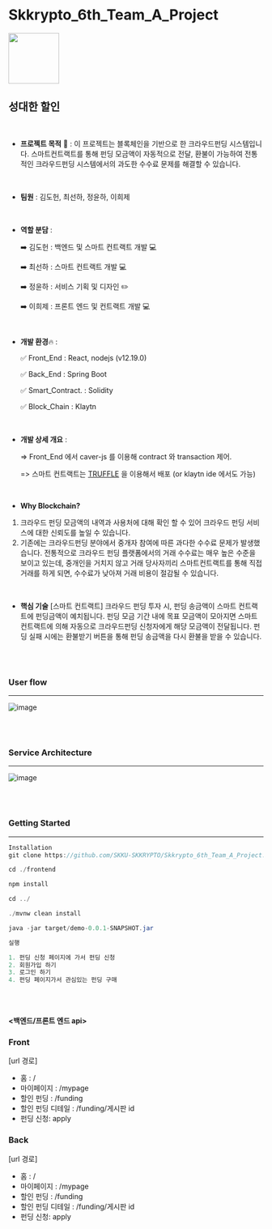 # Skkrypto_6th_Team_A_Project



<img src="https://user-images.githubusercontent.com/48006103/100912096-67611b00-3513-11eb-9b21-d0b1636ff051.png " width="100">

## 성대한 할인



</br>

- **프로젝트 목적** :triangular_flag_on_post: : 이 프로젝트는 블록체인을 기반으로 한 크라우드펀딩 시스템입니다. 스마트컨트랙트를 통해 펀딩 모금액이 자동적으로 전달, 환불이 가능하여 전통적인 크라우드펀딩 시스템에서의 과도한 수수료 문제를 해결할 수 있습니다.

  </br>

- **팀원** : 김도헌, 최선하, 정윤하, 이희제

</br>

- **역할 분담** : 

  :arrow_right: 김도헌 : 백엔드 및 스마트 컨트랙트 개발 :computer:

  :arrow_right: 최선하 : 스마트 컨트랙트 개발 :computer:

  :arrow_right: 정윤하 : 서비스 기획 및 디자인 :pencil2:

  :arrow_right: 이희제 : 프론트 엔드 및 컨트랙트 개발 :computer:

</br>

- **개발 환경**:fire: : 

  :white_check_mark: Front_End : React, nodejs (v12.19.0)

  :white_check_mark: Back_End : Spring Boot

  :white_check_mark: Smart_Contract. : Solidity

  :white_check_mark: Block_Chain : Klaytn

  </br>

- **개발 상세 개요** :

  =>  Front_End 에서 caver-js 를 이용해 contract 와 transaction 제어.

  =>  스마트 컨트랙트는 [TRUFFLE](https://www.trufflesuite.com) 을 이용해서 배포 (or klaytn ide 에서도 가능)

</br>

- **Why Blockchain?**

1. 크라우드 펀딩 모금액의 내역과 사용처에 대해 확인 할 수 있어 크라우드 펀딩 서비스에 대한 신뢰도를 높일 수 있습니다.
2. 기존에는 크라우드펀딩 분야에서 중개자 참여에 따른 과다한 수수료 문제가 발생했습니다. 전통적으로 크라우드 펀딩 플랫폼에서의 거래 수수료는 매우 높은 수준을 보이고 있는데, 중개인을 거치지 않고 거래 당사자끼리 스마트컨트랙트를 통해 직접 거래를 하게 되면, 수수료가 낮아져 거래 비용이 절감될 수 있습니다.

</br>

- **핵심 기술**
  [스마트 컨트랙트] 
  크라우드 펀딩 투자 시, 펀딩 송금액이 스마트 컨트랙트에 펀딩금액이 예치됩니다. 펀딩 모금 기간 내에 목표 모금액이 모아지면 스마트 컨트랙트에 의해 자동으로 크라우드펀딩 신청자에게 해당 모금액이 전달됩니다. 펀딩 실패 시에는 환불받기 버튼을 통해 펀딩 송금액을 다시 환불을 받을 수 있습니다.

</br></br>

### User flow

----

![image](https://user-images.githubusercontent.com/48006103/101173103-6819be80-3685-11eb-8f1e-53c00110c4f5.png)

</br></br>



### Service Architecture

---

![image](https://user-images.githubusercontent.com/48006103/101173212-8e3f5e80-3685-11eb-935d-382c7c9938ee.png)



</br></br>

### Getting Started

---



```java
Installation 
git clone https://github.com/SKKU-SKKRYPTO/Skkrypto_6th_Team_A_Project.git

cd ./frontend 

npm install 

cd ../

./mvnw clean install 

java -jar target/demo-0.0.1-SNAPSHOT.jar

실행

1. 펀딩 신청 페이지에 가서 펀딩 신청
2. 회원가입 하기
3. 로그인 하기
4. 펀딩 페이지가서 관심있는 펀딩 구매
```

</br></br>





**<백엔드/프론트 엔드 api>**

### Front 

[url 경로]

- 홈 : /
- 마이페이지 : /mypage
- 할인 펀딩 : /funding
- 할인 펀딩 디테일 : /funding/게시판 id
- 펀딩 신청: apply

### Back

[url 경로]

- 홈 : /
- 마이페이지 : /mypage
- 할인 펀딩 : /funding
- 할인 펀딩 디테일 : /funding/게시판 id
- 펀딩 신청: apply

</br></br>

